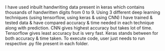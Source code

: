 I have used inbuilt handwriting data present in keras which contains thousands of handwritten digits from 0 to 9. Using 3 different deep learning techniques (using tensorflow, using keras & using CNN) I have trained & tested data & have compared accuracy & time needed in each technique along with prediction. CNN gives highest accuracy but takes lot of time. Tensorflow gives least accuracy but is very fast. Keras stands between for both accuracy & time taken. To execute code, user just needs to run respective .py file present in each folder.
